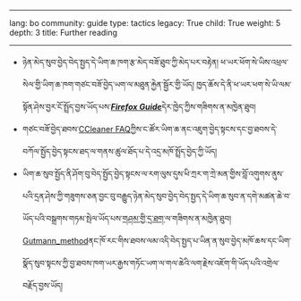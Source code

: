 

---

lang: bo
community: guide
type: tactics
legacy: True
child: True
weight: 5
depth: 3
title: Further reading

---

- ཉེན་མེད་སུབ་བྱེད་བེད་སྤྱད་དེ་ཡིག་ཆ་ཁག་རྩ་མེད་བཟོ་ཐུབ་ཀྱི་མེད་པར་བརྟེན། ཕ་ཡར་ཕོག་སེ་ཡིས་འཕྲལ་སེལ་གྱི་ཡིག་ཆ་ཁག་གཙང་བཟོ་བྱེད་ཡག་ལ་མཐུན་རྐྱེན་སྦྱོར་གྱི་ཡོད། ཁྱད་ཆོས་དེ་ནི་ཕ་ཡར་ཕག་སེ་ཡི་ལམ་སྟོན་ཤེས་བྱར་ངོ་སྤྲོད་བྱས་ཡོད་པས་[***Firefox Guide***](/en/firefox_main)དེར་ཁྱེད་ཀྱིས་གཟིགས་ན་མཁྱེན་ཐུབ།
- གཙང་བཟོ་བྱེད་ཐབས་[CCleaner FAQ](http://www.piriform.com/ccleaner/faq)ཀྱིས་ང་ཚོར་ཡིག་ཆ་ནང་འཇུག་བྱེད་སྟངས་དང་བྱ་ཐབས་དེ་བཀོལ་སྤྱོད་བྱེད་སྟངས་ཐད་ལ་གནས་ཚུལ་ཐོད་པ་དེ་འདྲ་མཁོ་སྤྲོད་བྱེད་ཀྱི་ཡོད། 
- ཡིག་ཆ་སུབ་སྤྱོད་ནི་ཤོག་བུ་བེད་སྤྱོད་བྱེད་སྟངས་ལ་རག་ལུས་དུས་ཕི་ཀྲར་ག་ཀྲེ་མན་གྱིས་བློ་འགུགས་ནུས་པའི་དྲན་ཤེས་ཀྱི་གཟུགས་ཅན་བྱང་བུ་བརྒྱུད་ཉེན་མེད་སུབ་བྱེད་བེད་སྤྱད་དེ་ཡིག་ཆ་སུབ་ན་དགེ་མཚན་ཆེ་བ་ཡོད་པའི་བསྒྲགས་གཏམ་སྤེལ་ཡོད་པས་[གཤམ་གྱི་དྲ་ཐག་](http://www.usenix.org/publications/library/proceedings/sec96/full_papers/gutmann/)ལ་གཟིགས་ན་མཁྱེན་ཐུབ། [Gutmann_method](http://en.wikipedia.org/wiki/Gutmann_method)ནང་ཁོ་རང་གིས་ཐབས་ལམ་འདི་བེད་སྤྱད་པ་ཡིན་ན་སུབ་བྱེད་མཁོ་ཆས་དང་ཡིག་སྣོད་སུབ་སྟངས་ཀྱི་བྱ་ཐབས་ཁག་ཡར་རྒྱས་གཏོང་ཡག་ལ་གལ་ཆེའི་ལག་རྗེས་འཇོག་གི་ཡོད་པའི་འགྲེལ་བརྗོད་བྱས་ཡོད། 


